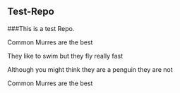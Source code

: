 ## Test-Repo
###This is a test Repo.

Common Murres are the best

They like to swim but they fly really fast

Although you might think they are a penguin they are not

Common Murres are the best
